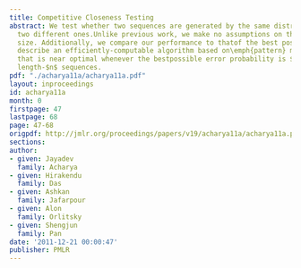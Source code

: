 ```yaml
---
title: Competitive Closeness Testing
abstract: We test whether two sequences are generated by the same distributionor by
  two different ones.Unlike previous work, we make no assumptions on the distributions'support
  size. Additionally, we compare our performance to thatof the best possible test.We
  describe an efficiently-computable algorithm based on\emph{pattern} maximum likelihood
  that is near optimal whenever the bestpossible error probability is $\le\exp(-14n^{2/3})$using
  length-$n$ sequences.
pdf: "./acharya11a/acharya11a.pdf"
layout: inproceedings
id: acharya11a
month: 0
firstpage: 47
lastpage: 68
page: 47-68
origpdf: http://jmlr.org/proceedings/papers/v19/acharya11a/acharya11a.pdf
sections: 
author:
- given: Jayadev
  family: Acharya
- given: Hirakendu
  family: Das
- given: Ashkan
  family: Jafarpour
- given: Alon
  family: Orlitsky
- given: Shengjun
  family: Pan
date: '2011-12-21 00:00:47'
publisher: PMLR
---
```

